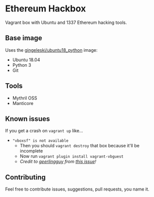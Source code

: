 # Ethereum Hackbox

Vagrant box with Ubuntu and 1337 Ethereum hacking tools.

## Base image

Uses the [gingeleski/ubuntu18_python](https://app.vagrantup.com/gingeleski/boxes/ubuntu18_python) image:

- Ubuntu 18.04
- Python 3
- Git

## Tools

- Mythril OSS
- Manticore

## Known issues

If you get a crash on `vagrant up` like...

- `"vboxsf" is not available`
    - Then you should `vagrant destroy` that box because it'll be incomplete
    - Now run `vagrant plugin install vagrant-vbguest`
    - *Credit to [geerlingguy](https://github.com/geerlingguy) from [this issue](https://github.com/geerlingguy/packer-centos-7/issues/18)!*

## Contributing

Feel free to contribute issues, suggestions, pull requests, you name it.
